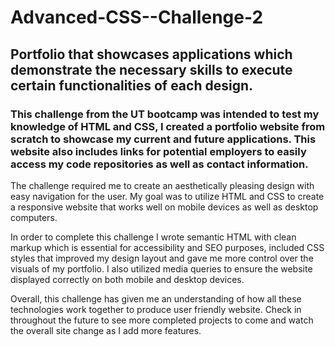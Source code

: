 # Advanced-CSS--Challenge-2
## Portfolio that showcases applications which demonstrate the necessary skills to execute certain functionalities of each design.
### This challenge from the UT bootcamp was intended to test my knowledge of HTML and CSS, I created a portfolio website from scratch to showcase my current and future applications. This website also includes links for potential employers to easily access my code repositories as well as contact information.

The challenge required me to create an aesthetically pleasing design with easy navigation for the user. My goal was to utilize HTML and CSS to create a responsive website that works well on mobile devices as well as desktop computers.

In order to complete this challenge I wrote semantic HTML with clean markup which is essential for accessibility and SEO purposes, included CSS styles that improved my design layout and gave me more control over the visuals of my portfolio. I also utilized media queries to ensure the website displayed correctly on both mobile and desktop devices.

Overall, this challenge has given me an understanding of how all these technologies work together to produce user friendly website. Check in throughout the future to see more completed projects to come and watch the overall site change as I add more features.
